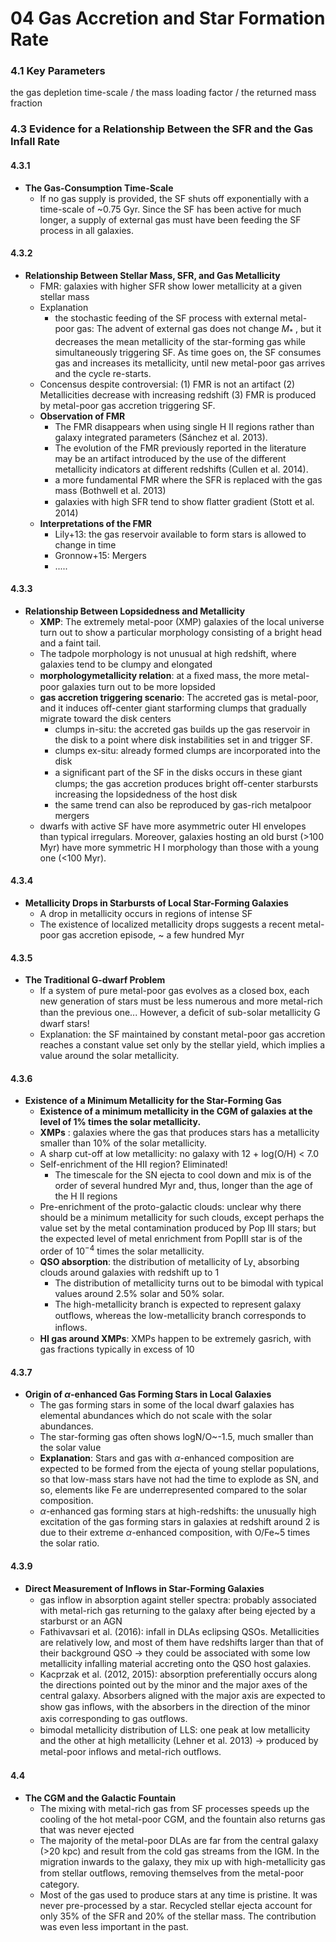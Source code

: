 # 04 Gas Accretion and Star Formation Rate

### 4.1 Key Parameters
the gas depletion time-scale / the mass loading factor / the returned mass fraction

### 4.3 Evidence for a Relationship Between the SFR and the Gas Infall Rate

#### 4.3.1
- **The Gas-Consumption Time-Scale**
	- If no gas supply is provided, the SF shuts off exponentially with a time-scale of ~0.75 Gyr. Since the SF has been active for much longer, a supply of external gas must have been feeding the SF process in all galaxies.

#### 4.3.2
- **Relationship Between Stellar Mass, SFR, and Gas Metallicity**
	- FMR: galaxies with higher SFR show lower metallicity at a given stellar mass
	- Explanation
		- the stochastic feeding of the SF process with external metal-poor gas: The advent of external gas does not change $M_*$ , but it decreases the mean metallicity of the star-forming gas while simultaneously triggering SF. As time goes on, the SF consumes gas and increases its metallicity, until new metal-poor gas arrives and the cycle re-starts.
	- Concensus despite controversial: (1) FMR is not an artifact (2) Metallicities decrease with increasing redshift (3) FMR is produced by metal-poor gas accretion triggering SF.
	- **Observation of FMR**
		- The FMR disappears when using single H II regions rather than galaxy integrated parameters (Sánchez et al. 2013).
		- The evolution of the FMR previously reported in the literature may be an artifact introduced by the use of the different metallicity indicators at different redshifts (Cullen et al. 2014).
		- a more fundamental FMR where the SFR is replaced with the gas mass (Bothwell et al. 2013)
		- galaxies with high SFR tend to show ﬂatter gradient (Stott et al. 2014)
	- **Interpretations of the FMR**
		- Lily+13: the gas reservoir available to form stars is allowed to change in time
		- Gronnow+15: Mergers
		- .....

#### 4.3.3
- **Relationship Between Lopsidedness and Metallicity**
	- **XMP**: The extremely metal-poor (XMP) galaxies of the local universe turn out to show a particular morphology consisting of a bright head and a faint tail.
	- The tadpole morphology is not unusual at high redshift, where galaxies tend to be clumpy and elongated
	- **morphologymetallicity relation**: at a ﬁxed mass, the more metal-poor galaxies turn out to be more lopsided
	- **gas accretion triggering scenario**: The accreted gas is metal-poor, and it induces off-center giant starforming clumps that gradually migrate toward the disk centers
		- clumps in-situ: the accreted gas builds up the gas reservoir in the disk to a point where disk instabilities set in and trigger SF.
		- clumps ex-situ: already formed clumps are incorporated into the disk
		- a signiﬁcant part of the SF in the disks occurs in these giant clumps; the gas accretion produces bright off-center starbursts increasing the lopsidedness of the host disk
		- the same trend can also be reproduced by gas-rich metalpoor mergers
	- dwarfs with active SF have more asymmetric outer HI envelopes than typical irregulars. Moreover, galaxies hosting an old burst (>100 Myr) have more symmetric H I morphology than those with a young one (<100 Myr).

#### 4.3.4
- **Metallicity Drops in Starbursts of Local Star-Forming Galaxies**
	- A drop in metallicity occurs in regions of intense SF
	- The existence of localized metallicity drops suggests a recent metal-poor gas accretion episode, ~ a few hundred Myr

#### 4.3.5
- **The Traditional G-dwarf Problem**
	- If a system of pure metal-poor gas evolves as a closed box, each new generation of stars must be less numerous and more metal-rich than the previous one... However, a deﬁcit of sub-solar metallicity G dwarf stars!
	- Explanation: the SF maintained by constant metal-poor gas accretion reaches a constant value set only by the stellar yield, which implies a value around the solar metallicity.

#### 4.3.6
- **Existence of a Minimum Metallicity for the Star-Forming Gas**
	- **Existence of a minimum metallicity in the CGM of galaxies at the level of 1% times the solar metallicity.**
	- **XMPs** : galaxies where the gas that produces stars has a metallicity smaller than 10% of the solar metallicity.
	- A sharp cut-off at low metallicity: no galaxy with 12 + log(O/H) < 7.0
	- Self-enrichment of the HII region? Eliminated! 
		- The timescale for the SN ejecta to cool down and mix is of the order of several hundred Myr and, thus, longer than the age of the H II regions
	- Pre-enrichment of the proto-galactic clouds: unclear why there should be a minimum metallicity for such clouds, except perhaps the value set by the metal contamination produced by Pop III stars; but the expected level of metal enrichment from PopIII star is of the order of $10^{-4}$ times the solar metallicity.
	- **QSO absorption**: the distribution of metallicity of Ly˛ absorbing clouds around galaxies with redshift up to 1
		- The distribution of metallicity turns out to be bimodal with typical values around 2.5% solar and 50% solar. 
		- The high-metallicity branch is expected to represent galaxy outﬂows, whereas the low-metallicity branch corresponds to inﬂows.
	- **HI gas around XMPs**: XMPs happen to be extremely gasrich, with gas fractions typically in excess of 10

#### 4.3.7
- **Origin of $\alpha$-enhanced Gas Forming Stars in Local Galaxies**
	- The gas forming stars in some of the local dwarf galaxies has elemental abundances which do not scale with the solar abundances.
	- The star-forming gas often shows logN/O~-1.5, much smaller than the solar value
	- **Explanation**: Stars and gas with $\alpha$-enhanced composition are expected to be formed from the ejecta of young stellar populations, so that low-mass stars have not had the time to explode as SN, and so, elements like Fe are underrepresented compared to the solar composition.
	- $\alpha$-enhanced gas forming stars at high-redshifts: the unusually high excitation of the gas forming stars in galaxies at redshift around 2 is due to their extreme $\alpha$-enhanced composition, with O/Fe~5 times the solar ratio.

#### 4.3.9
- **Direct Measurement of Inﬂows in Star-Forming Galaxies**
	- gas inflow in absorption againt steller spectra: probably associated with metal-rich gas returning to the galaxy after being ejected by a starburst or an AGN
	- Fathivavsari et al. (2016): infall in DLAs eclipsing QSOs. Metallicities are relatively low, and most of them have redshifts larger than that of their background QSO -> they could be associated with some low metallicity infalling material accreting onto the QSO host galaxies.
	- Kacprzak et al. (2012, 2015): absorption preferentially occurs along the directions pointed out by the minor and the major axes of the central galaxy. Absorbers aligned with the major axis are expected to show gas inﬂows, with the absorbers in the direction of the minor axis corresponding to gas outﬂows.
	- bimodal metallicity distribution of LLS: one peak at low metallicity and the other at high metallicity (Lehner et al. 2013) -> produced by metal-poor inﬂows and metal-rich outﬂows.

#### 4.4
- **The CGM and the Galactic Fountain**
	- The mixing with metal-rich gas from SF processes speeds up the cooling of the hot metal-poor CGM, and the fountain also returns gas that was never ejected
	- The majority of the metal-poor DLAs are far from the central galaxy (>20 kpc) and result from the cold gas streams from the IGM. In the migration inwards to the galaxy, they mix up with high-metallicity gas from stellar outﬂows, removing themselves from the metal-poor category.
	- Most of the gas used to produce stars at any time is pristine. It was never pre-processed by a star. Recycled stellar ejecta account for only 35% of the SFR and 20% of the stellar mass. The contribution was even less important in the past.
